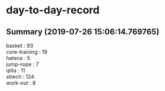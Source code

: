 # day-to-day-record  
## Summary  (2019-07-26 15:06:14.769765)  
basket : 93  
core-training : 19  
hatena : 5  
jump-rope : 7  
qiita : 11  
strech : 124  
work-out : 8  
